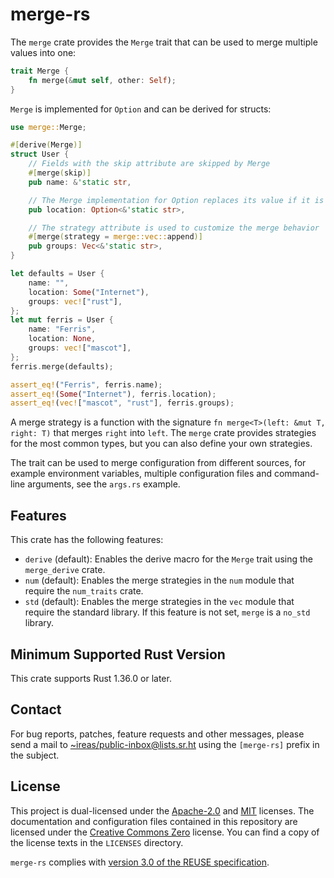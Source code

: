 <!---
Copyright (C) 2020 Robin Krahl <robin.krahl@ireas.org>
SPDX-License-Identifier: CC0-1.0
-->

# merge-rs

The `merge` crate provides the `Merge` trait that can be used to merge multiple
values into one:

```rust
trait Merge {
    fn merge(&mut self, other: Self);
}
```

`Merge` is implemented for `Option` and can be derived for structs:

<!-- should be kept in sync with examples/user.rs -->
```rust
use merge::Merge;

#[derive(Merge)]
struct User {
    // Fields with the skip attribute are skipped by Merge
    #[merge(skip)]
    pub name: &'static str,

    // The Merge implementation for Option replaces its value if it is None
    pub location: Option<&'static str>,

    // The strategy attribute is used to customize the merge behavior
    #[merge(strategy = merge::vec::append)]
    pub groups: Vec<&'static str>,
}

let defaults = User {
    name: "",
    location: Some("Internet"),
    groups: vec!["rust"],
};
let mut ferris = User {
    name: "Ferris",
    location: None,
    groups: vec!["mascot"],
};
ferris.merge(defaults);

assert_eq!("Ferris", ferris.name);
assert_eq!(Some("Internet"), ferris.location);
assert_eq!(vec!["mascot", "rust"], ferris.groups);
```

A merge strategy is a function with the signature `fn merge<T>(left: &mut T,
right: T)` that merges `right` into `left`.  The `merge` crate provides
strategies for the most common types, but you can also define your own
strategies.

The trait can be used to merge configuration from different sources, for
example environment variables, multiple configuration files and command-line
arguments, see the `args.rs` example.

## Features

This crate has the following features:

- `derive` (default):  Enables the derive macro for the `Merge` trait using the
  `merge_derive` crate.
- `num` (default): Enables the merge strategies in the `num` module that
  require the `num_traits` crate.
- `std` (default): Enables the merge strategies in the `vec` module that
  require the standard library.  If this feature is not set, `merge` is a
  `no_std` library.

## Minimum Supported Rust Version

This crate supports Rust 1.36.0 or later.

## Contact

For bug reports, patches, feature requests and other messages, please send a
mail to [~ireas/public-inbox@lists.sr.ht][] using the `[merge-rs]` prefix in
the subject.

## License

This project is dual-licensed under the [Apache-2.0][] and [MIT][] licenses.
The documentation and configuration files contained in this repository are
licensed under the [Creative Commons Zero][CC0] license.  You can find a copy
of the license texts in the `LICENSES` directory.

`merge-rs` complies with [version 3.0 of the REUSE specification][reuse].

[~ireas/public-inbox@lists.sr.ht]: mailto:~ireas/public-inbox@lists.sr.ht
[Apache-2.0]: https://opensource.org/licenses/Apache-2.0
[MIT]: https://opensource.org/licenses/MIT
[CC0]: https://creativecommons.org/publicdomain/zero/1.0/
[reuse]: https://reuse.software/practices/3.0/
